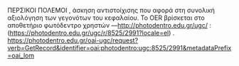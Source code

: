 ΠΕΡΣΙΚΟΙ ΠΟΛΕΜΟΙ , άσκηση αντιστοίχισης που αφορά στη συνολική αξιολόγηση των γεγονότων του κεφαλαίου.
Το OER βρίσκεται στο αποθετήριο φωτόδεντρο χρηστών —http://photodentro.edu.gr/ugc/ :
(https://photodentro.edu.gr/ugc/r/8525/2991?locale=el) .
https://photodentro.edu.gr/oai-ugc/request?verb=GetRecord&identifier=oai:photodentro:ugc:8525/2991&metadataPrefix=oai_lom

